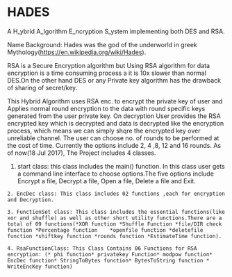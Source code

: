 # HADES

A H_ybrid A_lgorithm E_ncryption S_ystem implementing both DES and RSA.

Name Background: Hades was the god of the underworld in greek Mythology(https://en.wikipedia.org/wiki/Hades).

RSA is a Secure Encryption algorithm but Using RSA algorithm for data encryption is a time consuming process a it is 10x slower than normal DES.On the other hand DES or any Private key algorithm has the drawback of sharing of secret/key.

This Hybrid Algorithm uses RSA enc. to encrypt the private key of user and Applies normal round encryption to the data with round specific keys generated from the user private key. On decryption User provides the RSA encrypted key which is decrypted and data is decrypted like the encryption process, which means we can simply shqre the encrypted key over unreliable channel. 
The user can choose no. of rounds to be performed at the cost of time. Currently the options include 2, 4 ,8, 12 and 16 rounds. 
As of now(18 Jul 2017), The Project includes 4 classes.
   
   1. start class: this class includes the main() function. In this class user gets a command line interface to choose     options.The five options include Encrypt a file, Decrypt a file, Open a file, Delete a file and Exit.
    
    2. EncDec class: This class includes 02 functions ,each for encryption and Decryption.
    
    3. FunctionSet class: This class includes the essential functions(like xor and shuffle) as well as other short utility functions.There are a total of 09 functions(*XOR function *Shuffle Function *file/DIR check function *Percentage function    *openfile function *deletefile function *shiftkey function *rounds function *EstimateTime function).
    
    4. RsaFunctionClass: This Class Contains 06 Functions for RSA encryption: (* phi function* privatekey Function* modpow function* EncDec function* StringToBytes function* BytesToString function * WriteEncKey function)
